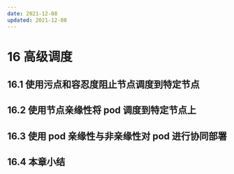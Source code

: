 ```yaml
---
date: 2021-12-08
updated: 2021-12-08
---
```


# 16 高级调度

## 16.1 使用污点和容忍度阻止节点调度到特定节点

## 16.2 使用节点亲缘性将 pod 调度到特定节点上

## 16.3 使用 pod 亲缘性与非亲缘性对 pod 进行协同部署

## 16.4 本章小结
